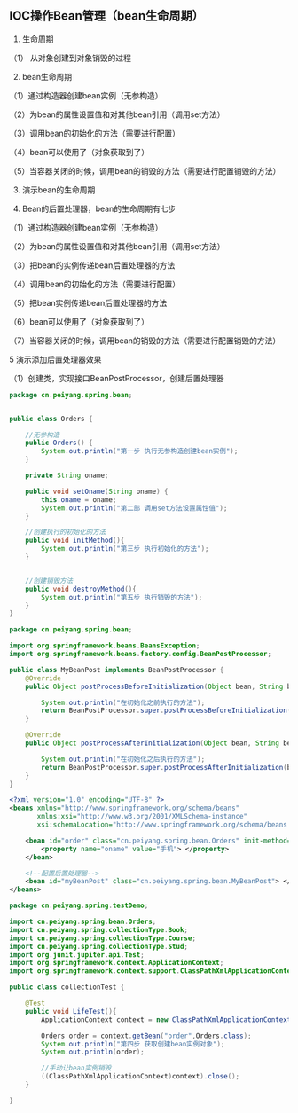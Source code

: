 ## IOC操作Bean管理（bean生命周期）

1. 生命周期

（1） 从对象创建到对象销毁的过程



2. bean生命周期

（1）通过构造器创建bean实例（无参构造）

（2）为bean的属性设置值和对其他bean引用（调用set方法）

（3）调用bean的初始化的方法（需要进行配置）

（4）bean可以使用了（对象获取到了）

（5）当容器关闭的时候，调用bean的销毁的方法（需要进行配置销毁的方法）



3. 演示bean的生命周期



4. Bean的后置处理器，bean的生命周期有七步

（1）通过构造器创建bean实例（无参构造）

（2）为bean的属性设置值和对其他bean引用（调用set方法）

（3）把bean的实例传递bean后置处理器的方法

（4）调用bean的初始化的方法（需要进行配置）

（5）把bean实例传递bean后置处理器的方法

（6）bean可以使用了（对象获取到了）

（7）当容器关闭的时候，调用bean的销毁的方法（需要进行配置销毁的方法）



5 演示添加后置处理器效果

（1）创建类，实现接口BeanPostProcessor，创建后置处理器

```java
package cn.peiyang.spring.bean;


public class Orders {

    //无参构造
    public Orders() {
        System.out.println("第一步 执行无参构造创建bean实例");
    }

    private String oname;

    public void setOname(String oname) {
        this.oname = oname;
        System.out.println("第二部 调用set方法设置属性值");
    }

    //创建执行的初始化的方法
    public void initMethod(){
        System.out.println("第三步 执行初始化的方法");
    }


    //创建销毁方法
    public void destroyMethod(){
        System.out.println("第五步 执行销毁的方法");
    }
}
```



```java
package cn.peiyang.spring.bean;

import org.springframework.beans.BeansException;
import org.springframework.beans.factory.config.BeanPostProcessor;

public class MyBeanPost implements BeanPostProcessor {
    @Override
    public Object postProcessBeforeInitialization(Object bean, String beanName) throws BeansException {

        System.out.println("在初始化之前执行的方法");
        return BeanPostProcessor.super.postProcessBeforeInitialization(bean, beanName);
    }

    @Override
    public Object postProcessAfterInitialization(Object bean, String beanName) throws BeansException {

        System.out.println("在初始化之后执行的方法");
        return BeanPostProcessor.super.postProcessAfterInitialization(bean, beanName);
    }
}
```



```xml
<?xml version="1.0" encoding="UTF-8" ?>
<beans xmlns="http://www.springframework.org/schema/beans"
       xmlns:xsi="http://www.w3.org/2001/XMLSchema-instance"
       xsi:schemaLocation="http://www.springframework.org/schema/beans http://www.springframework.org/schema/beans/spring-beans.xsd">

    <bean id="order" class="cn.peiyang.spring.bean.Orders" init-method="initMethod" destroy-method="destroyMethod">
        <property name="oname" value="手机"> </property>
    </bean>

    <!--配置后置处理器-->
    <bean id="myBeanPost" class="cn.peiyang.spring.bean.MyBeanPost"> </bean>
</beans>

```



```java
package cn.peiyang.spring.testDemo;

import cn.peiyang.spring.bean.Orders;
import cn.peiyang.spring.collectionType.Book;
import cn.peiyang.spring.collectionType.Course;
import cn.peiyang.spring.collectionType.Stud;
import org.junit.jupiter.api.Test;
import org.springframework.context.ApplicationContext;
import org.springframework.context.support.ClassPathXmlApplicationContext;

public class collectionTest {

    @Test
    public void LifeTest(){
        ApplicationContext context = new ClassPathXmlApplicationContext("bean4.xml");

        Orders order = context.getBean("order",Orders.class);
        System.out.println("第四步 获取创建bean实例对象");
        System.out.println(order);

        //手动让bean实例销毁
        ((ClassPathXmlApplicationContext)context).close();
    }

}
```



